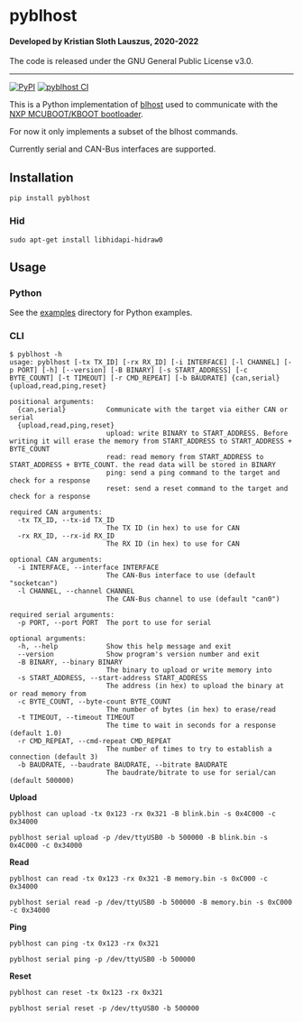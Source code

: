 # pyblhost

#### Developed by Kristian Sloth Lauszus, 2020-2022

The code is released under the GNU General Public License v3.0.
_________
[![PyPI](https://img.shields.io/pypi/v/pyblhost.svg)](https://pypi.org/project/pyblhost)
[![pyblhost CI](https://github.com/Lauszus/pyblhost/actions/workflows/build.yml/badge.svg)](https://github.com/Lauszus/pyblhost/actions/workflows/build.yml)

This is a Python implementation of [blhost](https://github.com/Lauszus/blhost) used to communicate with the [NXP MCUBOOT/KBOOT bootloader](https://www.nxp.com/design/software/development-software/mcuxpresso-software-and-tools-/mcuboot-mcu-bootloader-for-nxp-microcontrollers:MCUBOOT).

For now it only implements a subset of the blhost commands.

Currently serial and CAN-Bus interfaces are supported.

## Installation

```
pip install pyblhost
```

### Hid

```
sudo apt-get install libhidapi-hidraw0
```

## Usage

### Python

See the [examples](examples) directory for Python examples.

### CLI

```
$ pyblhost -h
usage: pyblhost [-tx TX_ID] [-rx RX_ID] [-i INTERFACE] [-l CHANNEL] [-p PORT] [-h] [--version] [-B BINARY] [-s START_ADDRESS] [-c BYTE_COUNT] [-t TIMEOUT] [-r CMD_REPEAT] [-b BAUDRATE] {can,serial} {upload,read,ping,reset}

positional arguments:
  {can,serial}          Communicate with the target via either CAN or serial
  {upload,read,ping,reset}
                        upload: write BINARY to START_ADDRESS. Before writing it will erase the memory from START_ADDRESS to START_ADDRESS + BYTE_COUNT
                        read: read memory from START_ADDRESS to START_ADDRESS + BYTE_COUNT. the read data will be stored in BINARY
                        ping: send a ping command to the target and check for a response
                        reset: send a reset command to the target and check for a response

required CAN arguments:
  -tx TX_ID, --tx-id TX_ID
                        The TX ID (in hex) to use for CAN
  -rx RX_ID, --rx-id RX_ID
                        The RX ID (in hex) to use for CAN

optional CAN arguments:
  -i INTERFACE, --interface INTERFACE
                        The CAN-Bus interface to use (default "socketcan")
  -l CHANNEL, --channel CHANNEL
                        The CAN-Bus channel to use (default "can0")

required serial arguments:
  -p PORT, --port PORT  The port to use for serial

optional arguments:
  -h, --help            Show this help message and exit
  --version             Show program's version number and exit
  -B BINARY, --binary BINARY
                        The binary to upload or write memory into
  -s START_ADDRESS, --start-address START_ADDRESS
                        The address (in hex) to upload the binary at or read memory from
  -c BYTE_COUNT, --byte-count BYTE_COUNT
                        The number of bytes (in hex) to erase/read
  -t TIMEOUT, --timeout TIMEOUT
                        The time to wait in seconds for a response (default 1.0)
  -r CMD_REPEAT, --cmd-repeat CMD_REPEAT
                        The number of times to try to establish a connection (default 3)
  -b BAUDRATE, --baudrate BAUDRATE, --bitrate BAUDRATE
                        The baudrate/bitrate to use for serial/can (default 500000)
```

__Upload__

```
pyblhost can upload -tx 0x123 -rx 0x321 -B blink.bin -s 0x4C000 -c 0x34000
```

```
pyblhost serial upload -p /dev/ttyUSB0 -b 500000 -B blink.bin -s 0x4C000 -c 0x34000
```

__Read__

```
pyblhost can read -tx 0x123 -rx 0x321 -B memory.bin -s 0xC000 -c 0x34000
```

```
pyblhost serial read -p /dev/ttyUSB0 -b 500000 -B memory.bin -s 0xC000 -c 0x34000
```

__Ping__

```
pyblhost can ping -tx 0x123 -rx 0x321
```

```
pyblhost serial ping -p /dev/ttyUSB0 -b 500000
```

__Reset__

```
pyblhost can reset -tx 0x123 -rx 0x321
```

```
pyblhost serial reset -p /dev/ttyUSB0 -b 500000
```
